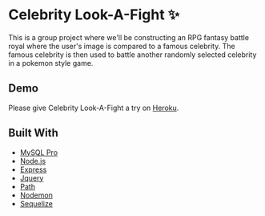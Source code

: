 
# Celebrity Look-A-Fight :sparkles:

This is a group project where we'll be constructing an RPG fantasy battle royal where the user's image is compared to a famous celebrity. The famous celebrity is then used to battle another randomly selected celebrity in a pokemon style game.

## Demo

Please give Celebrity Look-A-Fight a try on [Heroku](https://radiant-atoll-80692.herokuapp.com/sign-up.html).

## Built With
* [MySQL Pro](https://www.sequelpro.com/)
* [Node.js](https://nodejs.org)
* [Express](https://www.npmjs.com/package/express)
* [Jquery](https://jquery.com)
* [Path](https://www.npmjs.com/package/path)
* [Nodemon](https://nodemon.io/)
* [Sequelize](http://sequelize.readthedocs.io/)


